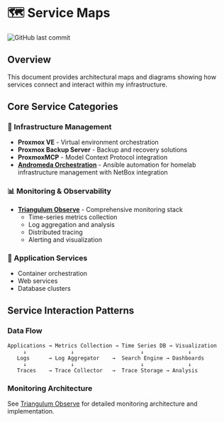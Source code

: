 # 🗺️ Service Maps

![GitHub last commit](https://img.shields.io/github/last-commit/basher83/docs?path=star-charts/service-maps.md&display_timestamp=committer)

## Overview

This document provides architectural maps and diagrams showing how services connect and interact
within my infrastructure.

## Core Service Categories

### 🔧 Infrastructure Management

- **Proxmox VE** - Virtual environment orchestration
- **Proxmox Backup Server** - Backup and recovery solutions
- **ProxmoxMCP** - Model Context Protocol integration
- **[Andromeda Orchestration](https://github.com/basher83/andromeda-orchestration)** - Ansible
  automation for homelab infrastructure management with NetBox integration

### 📊 Monitoring & Observability

- **[Triangulum Observe](https://github.com/basher83/triangulum-observe)** - Comprehensive
  monitoring stack
  - Time-series metrics collection
  - Log aggregation and analysis
  - Distributed tracing
  - Alerting and visualization

### 🚀 Application Services

- Container orchestration
- Web services
- Database clusters

## Service Interaction Patterns

### Data Flow

```
Applications → Metrics Collection → Time Series DB → Visualization
     ↓              ↓                     ↓              ↓
   Logs      → Log Aggregator    →  Search Engine → Dashboards
     ↓              ↓                     ↓              ↓
   Traces    → Trace Collector   →  Trace Storage → Analysis
```

### Monitoring Architecture

See [Triangulum Observe](https://github.com/basher83/triangulum-observe) for detailed monitoring
architecture and implementation.
